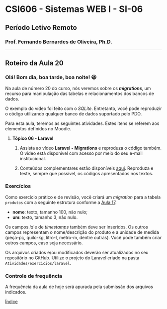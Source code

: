 # CSI606 - Sistemas WEB I - SI-06
## Período Letivo Remoto
### Prof. Fernando Bernardes de Oliveira, Ph.D.

---

## Roteiro da Aula 20

### Olá! Bom dia, boa tarde, boa noite! :smiley:  

Na aula de número 20 do curso, nós veremos sobre os ***migrations***, um recurso para manipulação das tabelas e relacionamentos dos bancos de dados.

O exemplo do vídeo foi feito com o *SQLite*. Entretanto, você pode reproduzir o código utilizando qualquer banco de dados suportado pelo PDO.

Para esta aula, teremos as seguintes atividades. Estes itens se referem aos elementos definidos no Moodle.

1.  **Tópico 06 - Laravel**

    1.  Assista ao vídeo **Laravel - Migrations** e reproduza o código também. O vídeo está disponível com acesso por meio do seu e-mail institucional.

    2.  Conteúdos complementares estão disponíveis [aqui](../../Lectures/laravel.md). Reproduza e teste, sempre que possível, os códigos apresentados nos textos.

### Exercícios

Como exercício prático e de revisão, você criará um *migration* para a tabela `produtos` com a seguinte estrutura conforme a [Aula 17](../php/017-php-database-insert.md).

-   **nome**: texto, tamanho 100, não nulo;
-   **um**: texto, tamanho 3, não nulo.

Os campos *id* e de *timestamps* também deve ser inseridos. Os outros campos representam o nome/descrição do produto e a unidade de medida (peça-pç, quilo-kg, litro-l, metro-m, dentre outras). Você pode também criar outros campos, caso seja necessário.

Os arquivos criados e/ou modificados deverão ser atualizados no seu repositório no GitHub. Utilize o projeto do Laravel criado na pasta `Atividades/exercicios/laravel`.

### Controle de frequência

A frequência da aula de hoje será apurada pela submissão dos arquivos indicados.  

[Índice](../README.md#índice)  
